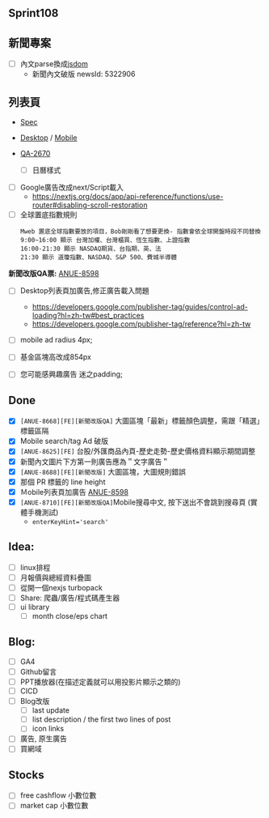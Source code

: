 ## Sprint108

## 新聞專案

* [ ] 內文parse換成[jsdom](https://www.npmjs.com/package/jsdom)
	* 新聞內文破版 newsId:   5322906  

## 列表頁
* [Spec](https://cnyesrd.atlassian.net/wiki/spaces/PS/pages/2153709569)
* [Desktop](https://app.zeplin.io/project/576287bda89e8aa7045cfba5/screen/64bf3d5ab80488509d649a7e) /  [Mobile](https://app.zeplin.io/project/576287bda89e8aa7045cfba5/screen/64d0b64c955b232302230055)

* [QA-2670](https://cnyesrd.atlassian.net/browse/QA-2670)
	* [ ] 日曆樣式
* [ ] Google廣告改成next/Script載入
	* https://nextjs.org/docs/app/api-reference/functions/use-router#disabling-scroll-restoration
* [ ] 全球置底指數規則
	```
	Mweb 置底全球指數要放的項目，Bob剛剛看了想要更換- 指數會依全球開盤時段不同替換  
	9:00~16:00 顯示 台灣加權、台灣櫃買、恆生指數、上證指數　
	16:00-21:30 顯示 NASDAQ期貨、台指期、英、法  
	21:30 顯示 道瓊指數、NASDAQ、S&P 500、費城半導體
	```

**新聞改版QA票:** [ANUE-8598](https://cnyesrd.atlassian.net/browse/ANUE-8598)

* [ ] Desktop列表頁加廣告,修正廣告載入問題
	* https://developers.google.com/publisher-tag/guides/control-ad-loading?hl=zh-tw#best_practices
	* https://developers.google.com/publisher-tag/reference?hl=zh-tw
 
* [ ] mobile ad radius 4px;
* [ ] 基金區塊高改成854px
* [ ] 您可能感興趣廣告 迷之padding;

## Done
* [x] `[ANUE-8668][FE][新聞改版QA]` 大圖區塊「最新」標籤顏色調整，需跟「精選」標籤區隔
* [x] Mobile search/tag Ad 破版
* [x] `[ANUE-8625][FE]` 台股/外匯商品內頁-歷史走勢-歷史價格資料顯示期間調整
* [x] 新聞內文圖片下方第一則廣告應為＂文字廣告＂
* [x] `[ANUE-8688][FE][新聞改版]`  大圖區塊，大圖規則錯誤
* [x] 那個 PR 標籤的 line height
* [x] Ｍobile列表頁加廣告 [ANUE-8598](https://cnyesrd.atlassian.net/browse/ANUE-8707)
* [x] `[ANUE-8710][FE][新聞改版QA]`Mobile搜尋中文, 按下送出不會跳到搜尋頁 (實體手機測試)
	* `enterKeyHint='search'`

## Idea:
* [ ] linux排程
* [ ] 月報價與總經資料疊圖
* [ ] 從開一個nexjs turbopack
* [ ] Share: 爬蟲/廣告/程式碼產生器
* [ ] ui library
	* [ ] month close/eps chart
## Blog: 
* [ ] GA4
* [ ] Github留言
* [ ] PPT播放器(在描述定義就可以用投影片顯示之類的)
* [ ] CICD
* [ ] Blog改版
	* [ ] last update
	* [ ] list description / the first two lines of post
	* [ ] icon links
* [ ] 廣告, 原生廣告
* [ ] 買網域

## Stocks
* [ ] free cashflow 小數位數
* [ ] market cap 小數位數
